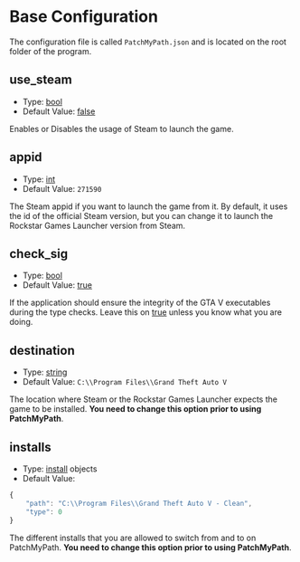 # Base Configuration

The configuration file is called `PatchMyPath.json` and is located on the root folder of the program.

## use_steam

* Type: [bool]
* Default Value: [false]

Enables or Disables the usage of Steam to launch the game.

## appid

* Type: [int]
* Default Value: `271590`

The Steam appid if you want to launch the game from it. By default, it uses the id of the official Steam version, but you can change it to launch the Rockstar Games Launcher version from Steam.

## check_sig

* Type: [bool]
* Default Value: [true]

If the application should ensure the integrity of the GTA V executables during the type checks. Leave this on [true] unless you know what you are doing.

## destination

* Type: [string]
* Default Value: `C:\\Program Files\\Grand Theft Auto V`

The location where Steam or the Rockstar Games Launcher expects the game to be installed. **You need to change this option prior to using PatchMyPath**.

## installs

* Type: [install](install.md) objects
* Default Value:

```js
{
    "path": "C:\\Program Files\\Grand Theft Auto V - Clean",
    "type": 0
}
```

The different installs that you are allowed to switch from and to on PatchMyPath. **You need to change this option prior to using PatchMyPath**.

[bool]: https://docs.microsoft.com/en-us/dotnet/csharp/language-reference/keywords/bool
[true]: https://docs.microsoft.com/en-us/dotnet/csharp/language-reference/keywords/true-literal
[false]: https://docs.microsoft.com/en-us/dotnet/csharp/language-reference/keywords/false-literal
[int]: https://docs.microsoft.com/en-us/dotnet/csharp/language-reference/keywords/int
[string]: https://docs.microsoft.com/en-us/dotnet/csharp/language-reference/keywords/string
